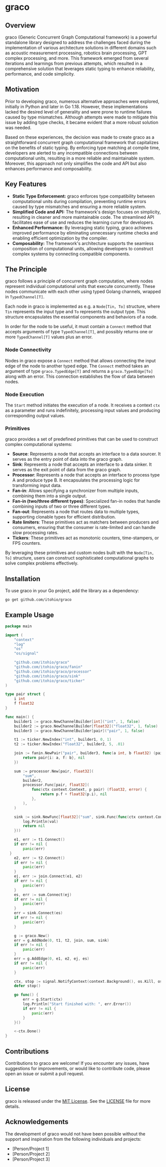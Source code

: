 # graco

## Overview
graco (Generic Concurrent Graph Computational framework) is a powerful standalone library designed to 
address the challenges faced during the implementation of various architecture solutions in different 
domains such as acoustic measurement processing, robotics brain processing, GPT complex processing, and more. 
This framework emerged from several iterations and learnings from previous attempts, which resulted in a 
comprehensive solution that leverages static typing to enhance reliability, performance, and code simplicity.

## Motivation
Prior to developing graco, numerous alternative approaches were explored, initially in Python and later in Go 1.18. 
However, these implementations lacked the desired level of generality and were prone to runtime failures caused by 
type mismatches. Although attempts were made to mitigate this issue by adding type checks, it became evident that a 
more robust solution was needed.

Based on these experiences, the decision was made to create graco as a straightforward concurrent graph computational 
framework that capitalizes on the benefits of static typing. By enforcing type matching at compile time, developers 
are alerted to any incompatible connections between computational units, resulting in a more reliable and maintainable 
system. Moreover, this approach not only simplifies the code and API but also enhances performance and composability.

## Key Features
- **Static Type Enforcement:** graco enforces type compatibility between computational units during compilation, preventing runtime errors caused by type mismatches and ensuring a more reliable system.
- **Simplified Code and API:** The framework's design focuses on simplicity, resulting in cleaner and more maintainable code. The streamlined API facilitates ease of use and reduces the learning curve for developers.
- **Enhanced Performance:** By leveraging static typing, graco achieves improved performance by eliminating unnecessary runtime checks and enabling efficient optimization by the compiler.
- **Composability:** The framework's architecture supports the seamless composition of computational units, allowing developers to construct complex systems by connecting compatible components.

## The Principle
graco follows a principle of concurrent graph computation, where nodes represent individual computational units that 
execute concurrently. These nodes communicate with each other using typed Golang channels, wrapped in `TypedChannel[T]`.

Each node in graco is implemented as e.g. a `Node[Tin, To]` structure, where `Tin` represents the input type and `To` represents 
the output type. This structure encapsulates the essential components and behaviors of a node.

In order for the node to be useful, it must contain a `Connect` method that accepts arguments of type `TypedChannel[T]`, and possibly returns one or more
`TypedChannel[T]` values plus an error.

### Node Connectivity
Nodes in graco expose a `Connect` method that allows connecting the input edge of the node to another typed edge. 
The `Connect` method takes an argument of type `graco.TypedEdge[T]` and returns a `graco.TypedEdge[To]` along with 
an error. This connection establishes the flow of data between nodes.

### Node Execution
The `Start` method initiates the execution of a node. It receives a context `ctx` as a parameter and runs indefinitely, 
processing input values and producing corresponding output values. 

### Primitives
graco provides a set of predefined primitives that can be used to construct complex computational systems:

- **Source**: Represents a node that accepts an interface to a data sourcer. It serves as the entry point of data into the graco graph.
- **Sink**: Represents a node that accepts an interface to a data sinker. It serves as the exit point of data from the graco graph.
- **Processor**: Represents a node that accepts an interface to process type A and produce type B. It encapsulates the processing logic for transforming input data.
- **Fan-in**: Allows specifying a synchronizer from multiple inputs, combining them into a single output.
- **Fan-in (two/three different types)**: Specialized fan-in nodes that handle combining inputs of two or three different types.
- **Fan-out**: Represents a node that routes data to multiple types, supporting clonable types for efficient distribution.
- **Rate limiters**: These primitives act as matchers between producers and consumers, ensuring that the consumer is rate-limited and can handle slow processing rates.
- **Tickers**: These primitives act as monotonic counters, time-stampers, or FPS counters.

By leveraging these primitives and custom nodes built with the `Node[Tin, To]` structure, users can construct sophisticated 
computational graphs to solve complex problems effectively.

## Installation
To use graco in your Go project, add the library as a dependency:

```shell
go get github.com/itohio/graco
```

## Example Usage

```go
package main

import (
	"context"
	"log"
	"os"
	"os/signal"

	"github.com/itohio/graco"
	"github.com/itohio/graco/fanin"
	"github.com/itohio/graco/processor"
	"github.com/itohio/graco/sink"
	"github.com/itohio/graco/ticker"
)

type pair struct {
	i int
	f float32
}

func main() {
	builder1 := graco.NewChannelBuilder[int]("int", 1, false)
	builder2 := graco.NewChannelBuilder[float32]("float32", 1, false)
	builder3 := graco.NewChannelBuilder[pair]("pair", 1, false)

	t1 := ticker.NewIndex("int", builder1, 0, 1)
	t2 := ticker.NewIndex("float32", builder2, 5, .01)

	join := fanin.NewPair("pair", builder3, func(a int, b float32) (pair, error) {
		return pair{i: a, f: b}, nil
	})

	sum := processor.New[pair, float32](
		"sum",
		builder2,
		processor.Func[pair, float32](
			func(ctx context.Context, p pair) (float32, error) {
				return p.f + float32(p.i), nil
			},
		),
	)

	sink := sink.NewFunc[float32]("sum", sink.Func(func(ctx context.Context, val float32) error {
		log.Println(val)
		return nil
	}))

	e1, err := t1.Connect()
	if err != nil {
		panic(err)
  }
	e2, err := t2.Connect()
	if err != nil {
		panic(err)
	}
	ej, err := join.Connect(e1, e2)
	if err != nil {
		panic(err)
	}
	es, err := sum.Connect(ej)
	if err != nil {
		panic(err)
	}
	err = sink.Connect(es)
	if err != nil {
		panic(err)
	}

	g := graco.New()
	err = g.AddNode(0, t1, t2, join, sum, sink)
	if err != nil {
		panic(err)
	}
	err = g.AddEdge(0, e1, e2, ej, es)
	if err != nil {
		panic(err)
	}

	ctx, stop := signal.NotifyContext(context.Background(), os.Kill, os.Interrupt)
	defer stop()

	go func() {
		err = g.Start(ctx)
		log.Println("Start finished with: ", err.Error())
		if err != nil {
			panic(err)
		}
	}()

	<-ctx.Done()
}
```

## Contributions
Contributions to graco are welcome! If you encounter any issues, have suggestions for improvements, or would like to contribute code, please open an issue or submit a pull request.

## License
graco is released under the [MIT License](https://opensource.org/licenses/MIT). See the [LICENSE](https://github.com/your-username/graco/blob/main/LICENSE) file for more details.

## Acknowledgements
The development of graco would not have been possible without the support and inspiration from the following individuals and projects:
- [Person/Project 1]
- [Person/Project 2]
- [Person/Project 3]

